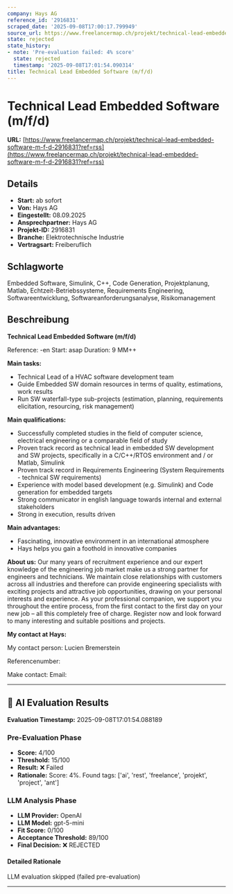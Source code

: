 ```yaml
---
company: Hays AG
reference_id: '2916831'
scraped_date: '2025-09-08T17:00:17.799949'
source_url: https://www.freelancermap.ch/projekt/technical-lead-embedded-software-m-f-d-2916831?ref=rss
state: rejected
state_history:
- note: 'Pre-evaluation failed: 4% score'
  state: rejected
  timestamp: '2025-09-08T17:01:54.090314'
title: Technical Lead Embedded Software (m/f/d)
---
```



# Technical Lead Embedded Software (m/f/d)
**URL:** [https://www.freelancermap.ch/projekt/technical-lead-embedded-software-m-f-d-2916831?ref=rss](https://www.freelancermap.ch/projekt/technical-lead-embedded-software-m-f-d-2916831?ref=rss)
## Details
- **Start:** ab sofort
- **Von:** Hays AG
- **Eingestellt:** 08.09.2025
- **Ansprechpartner:** Hays AG
- **Projekt-ID:** 2916831
- **Branche:** Elektrotechnische Industrie
- **Vertragsart:** Freiberuflich

## Schlagworte
Embedded Software, Simulink, C++, Code Generation, Projektplanung, Matlab, Echtzeit-Betriebssysteme, Requirements Engineering, Softwareentwicklung, Softwareanforderungsanalyse, Risikomanagement

## Beschreibung
**Technical Lead Embedded Software (m/f/d)**

Reference: -en
Start: asap
Duration: 9 MM++

**Main tasks:**

- Technical Lead of a HVAC software development team
- Guide Embedded SW domain resources in terms of quality, estimations, work results
- Run SW waterfall-type sub-projects (estimation, planning, requirements elicitation, resourcing, risk management)

**Main qualifications:**

- Successfully completed studies in the field of computer science, electrical engineering or a comparable field of study
- Proven track record as technical lead in embedded SW development and SW projects, specifically in a C/C++/RTOS environment and / or Matlab, Simulink
- Proven track record in Requirements Engineering (System Requirements - technical SW requirements)
- Experience with model based development (e.g. Simulink) and Code generation for embedded targets
- Strong communicator in english language towards internal and external stakeholders
- Strong in execution, results driven

**Main advantages:**

- Fascinating, innovative environment in an international atmosphere
- Hays helps you gain a foothold in innovative companies

**About us:**
Our many years of recruitment experience and our expert knowledge of the engineering job market make us a strong partner for engineers and technicians. We maintain close relationships with customers across all industries and therefore can provide engineering specialists with exciting projects and attractive job opportunities, drawing on your personal interests and experience. As your professional companion, we support you throughout the entire process, from the first contact to the first day on your new job – all this completely free of charge. Register now and look forward to many interesting and suitable positions and projects.

**My contact at Hays:**

My contact person:
Lucien Bremerstein

Referencenumber:

Make contact:
Email:

---

## 🤖 AI Evaluation Results

**Evaluation Timestamp:** 2025-09-08T17:01:54.088189

### Pre-Evaluation Phase
- **Score:** 4/100
- **Threshold:** 15/100
- **Result:** ❌ Failed
- **Rationale:** Score: 4%. Found tags: ['ai', 'rest', 'freelance', 'projekt', 'project', 'ant']

### LLM Analysis Phase
- **LLM Provider:** OpenAI
- **LLM Model:** gpt-5-mini
- **Fit Score:** 0/100
- **Acceptance Threshold:** 89/100
- **Final Decision:** ❌ REJECTED

#### Detailed Rationale
LLM evaluation skipped (failed pre-evaluation)

---
